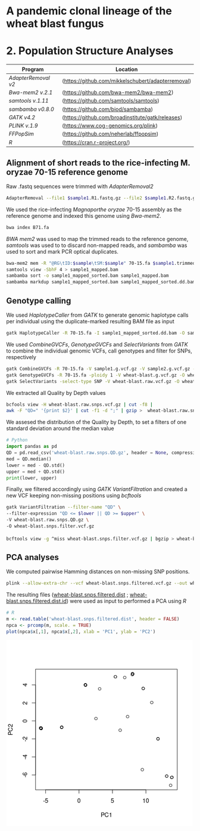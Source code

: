 # A pandemic clonal lineage of the wheat blast fungus
# 2. Population Structure Analyses

Program                  | Location
------------------------ | ----------------------------
*AdapterRemoval v2*      | (https://github.com/mikkelschubert/adapterremoval)
*Bwa-mem2 v.2.1*         | (https://github.com/bwa-mem2/bwa-mem2)
*samtools v.1.11*        | (https://github.com/samtools/samtools)
*sambamba v0.8.0*        | (https://github.com/biod/sambamba)
*GATK v4.2*              | (https://github.com/broadinstitute/gatk/releases)
*PLINK v.1.9*            | (https://www.cog-genomics.org/plink)
*FFPopSim*               | (https://github.com/neherlab/ffpopsim)
*R*                      | (https://cran.r-project.org/)

## Alignment of short reads to the rice-infecting M. oryzae 70-15 reference genome

Raw .fastq sequences were trimmed with *AdapterRemoval2*
```bash
AdapterRemoval --file1 $sample1.R1.fastq.gz --file2 $sample1.R2.fastq.gz --gzip --basename $sample.trimmed
```

We used the rice-infecting *Magnaporthe oryzae* 70-15 assembly as the reference genome and indexed this genome using *Bwa-mem2*.
```bash
bwa index B71.fa
```

*BWA mem2* was used to map the trimmed reads to the reference genome, *samtools* was used to to discard non-mapped reads, and *sambamba* was used to sort and mark PCR optical duplicates.
```bash
bwa-mem2 mem -R "@RG\tID:$sample\tSM:$sample" 70-15.fa $sample1.trimmed.R1.fastq.gz $sample1.trimmed.R2.fastq.gz > sample1.sam
samtools view -SbhF 4 > sample1_mapped.bam
sambamba sort -o sample1_mapped_sorted.bam sample1_mapped.bam
sambamba markdup sample1_mapped_sorted.bam sample1_mapped_sorted.dd.bam
```

## Genotype calling
We used *HaplotypeCaller* from *GATK* to generate genomic haplotype calls per individual using the duplicate-marked resulting BAM file as input
```bash
gatk HaplotypeCaller -R 70-15.fa -I sample1_mapped_sorted.dd.bam -O sample1.g.vcf.gz
```

We used *CombineGVCFs*, *GenotypeGVCFs* and *SelectVariants* from *GATK* to combine the individual genomic VCFs, call genotypes and filter for SNPs, respectively
```bash
gatk CombineGVCFs -R 70-15.fa -V sample1.g.vcf.gz -V sample2.g.vcf.gz -V sampleN.g.vcf.gz -O wheat-blast.g.vcf.gz
gatk GenotypeGVCFs -R 70-15.fa -ploidy 1 -V wheat-blast.g.vcf.gz -O wheat-blast.raw.vcf.gz
gatk SelectVariants -select-type SNP -V wheat-blast.raw.vcf.gz -O wheat-blast.raw.snps.vcf.gz
```

We extracted all Quality by Depth values
```bash
bcfools view -H wheat-blast.raw.snps.vcf.gz | cut -f8 |
awk -F "QD=" '{print $2}' | cut -f1 -d ";" | gzip >  wheat-blast.raw.snps.QD.gz
```

We assesed the distribution of the Quality by Depth, to set a filters of one standard deviation around the median value
```python
# Python
import pandas as pd
QD = pd.read_csv('wheat-blast.raw.snps.QD.gz', header = None, compression = 'gzip')
med = QD.median()
lower = med - QD.std()
upper = med + QD.std()
print(lower, upper)
```

Finally, we filtered accordingly using *GATK VariantFiltration* and created a new VCF keeping non-missing positions using *bcftools*
```bash
gatk VariantFiltration --filter-name "QD" \
--filter-expression "QD <= $lower || QD >= $upper" \
-V wheat-blast.raw.snps.QD.gz \
-O wheat-blast.snps.filter.vcf.gz

bcftools view -g ^miss wheat-blast.snps.filter.vcf.gz | bgzip > wheat-blast.snps.filtered.vcf.gz
```

## PCA analyses
We computed pairwise Hamming distances on non-missing SNP positions.
```bash
plink --allow-extra-chr --vcf wheat-blast.snps.filtered.vcf.gz --out wheat-blast.snps.filtered
```

The resulting files ([wheat-blast.snps.filtered.dist](/data/02_Population_Structure/wheat-blast.snps.filtered.dist) ; [wheat-blast.snps.filtered.dist.id](/data/02_Population_Structure/wheat-blast.snps.filtered.dist.id)) were used as input to performed a PCA using *R*
```R
# R
m <- read.table('wheat-blast.snps.filtered.dist', header = FALSE)
npca <- prcomp(m, scale. = TRUE)
plot(npca$x[,1], npca$x[,2], xlab = 'PC1', ylab = 'PC2')
```
![Wheat blast PCA](/data/02_Population_Structure/Wheat_blast_PCA.png)

